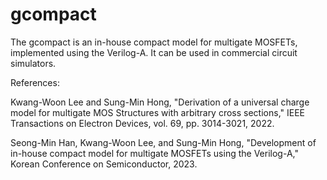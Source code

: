 # gcompact

The gcompact is an in-house compact model for multigate MOSFETs, implemented using the Verilog-A.
It can be used in commercial circuit simulators.

References: 

Kwang-Woon Lee and Sung-Min Hong, "Derivation of a universal charge model for multigate MOS Structures with arbitrary cross sections," IEEE Transactions on Electron Devices, vol. 69, pp. 3014-3021, 2022. 

Seong-Min Han, Kwang-Woon Lee, and Sung-Min Hong, "Development of in-house compact model for multigate MOSFETs using the Verilog-A," Korean Conference on Semiconductor, 2023.
